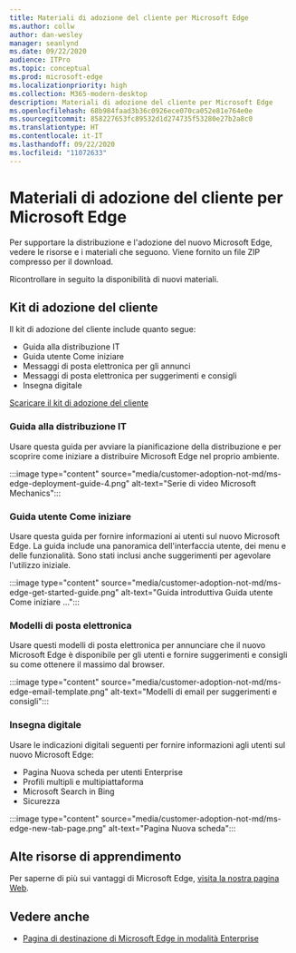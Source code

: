 ```yaml
---
title: Materiali di adozione del cliente per Microsoft Edge
ms.author: collw
author: dan-wesley
manager: seanlynd
ms.date: 09/22/2020
audience: ITPro
ms.topic: conceptual
ms.prod: microsoft-edge
ms.localizationpriority: high
ms.collection: M365-modern-desktop
description: Materiali di adozione del cliente per Microsoft Edge
ms.openlocfilehash: 68b984faad3b36c0926ece070ca052e81e764e0e
ms.sourcegitcommit: 858227653fc89532d1d274735f53280e27b2a8c0
ms.translationtype: HT
ms.contentlocale: it-IT
ms.lasthandoff: 09/22/2020
ms.locfileid: "11072633"
---
```

# Materiali di adozione del cliente per Microsoft Edge

Per supportare la distribuzione e l'adozione del nuovo Microsoft Edge, vedere le risorse e i materiali che seguono. Viene fornito un file ZIP compresso per il download.

Ricontrollare in seguito la disponibilità di nuovi materiali.

## Kit di adozione del cliente

Il kit di adozione del cliente include quanto segue:

- Guida alla distribuzione IT
- Guida utente Come iniziare
- Messaggi di posta elettronica per gli annunci
- Messaggi di posta elettronica per suggerimenti e consigli
- Insegna digitale

[Scaricare il kit di adozione del cliente](https://www.microsoft.com/download/details.aspx?id=102119)

### Guida alla distribuzione IT

Usare questa guida per avviare la pianificazione della distribuzione e per scoprire come iniziare a distribuire Microsoft Edge nel proprio ambiente.

:::image type="content" source="media/customer-adoption-not-md/ms-edge-deployment-guide-4.png" alt-text="Serie di video Microsoft Mechanics":::

### Guida utente Come iniziare

Usare questa guida per fornire informazioni ai utenti sul nuovo Microsoft Edge. La guida include una panoramica dell'interfaccia utente, dei menu e delle funzionalità. Sono stati inclusi anche suggerimenti per agevolare l'utilizzo iniziale.

:::image type="content" source="media/customer-adoption-not-md/ms-edge-get-started-guide.png" alt-text="Guida introduttiva Guida utente Come iniziare ...":::

### Modelli di posta elettronica

Usare questi modelli di posta elettronica per annunciare che il nuovo Microsoft Edge è disponibile per gli utenti e fornire suggerimenti e consigli su come ottenere il massimo dal browser.

:::image type="content" source="media/customer-adoption-not-md/ms-edge-email-template.png" alt-text="Modelli di email per suggerimenti e consigli":::

### Insegna digitale

Usare le indicazioni digitali seguenti per fornire informazioni agli utenti sul nuovo Microsoft Edge:

- Pagina Nuova scheda per utenti Enterprise
- Profili multipli e multipiattaforma
- Microsoft Search in Bing
- Sicurezza

:::image type="content" source="media/customer-adoption-not-md/ms-edge-new-tab-page.png" alt-text="Pagina Nuova scheda":::

## Alte risorse di apprendimento

Per saperne di più sui vantaggi di Microsoft Edge, [visita la nostra pagina Web](https://www.microsoft.com/edge/business).

## Vedere anche

- [Pagina di destinazione di Microsoft Edge in modalità Enterprise](https://aka.ms/EdgeEnterprise)
